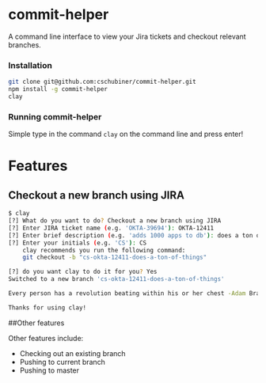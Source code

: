commit-helper
=========

A command line interface to view your Jira tickets and checkout relevant branches.

### Installation
```bash
git clone git@github.com:cschubiner/commit-helper.git
npm install -g commit-helper
clay
```

### Running commit-helper

Simple type in the command `clay` on the command line and press enter!

# Features

## Checkout a new branch using JIRA

```bash
$ clay
[?] What do you want to do? Checkout a new branch using JIRA
[?] Enter JIRA ticket name (e.g. 'OKTA-39694'): OKTA-12411
[?] Enter brief description (e.g. 'adds 1000 apps to db'): does a ton of things
[?] Enter your initials (e.g. 'CS'): CS
    clay recommends you run the following command:
    git checkout -b "cs-okta-12411-does-a-ton-of-things"

[?] do you want clay to do it for you? Yes
Switched to a new branch 'cs-okta-12411-does-a-ton-of-things'

Every person has a revolution beating within his or her chest -Adam Braun

Thanks for using clay!
```


##Other features

Other features include:

 - Checking out an existing branch
 - Pushing to current branch
 - Pushing to master
